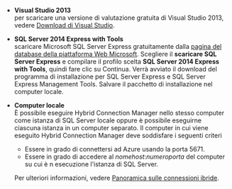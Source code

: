 
- **Visual Studio 2013** <br/> per scaricare una versione di valutazione gratuita di Visual Studio 2013, vedere [Download di Visual Studio](http://www.visualstudio.com/downloads/download-visual-studio-vs). 

- **SQL Server 2014 Express with Tools** <br/>scaricare Microsoft SQL Server Express gratuitamente dalla [pagina del database della piattaforma Web Microsoft](http://www.microsoft.com/it-IT/server-cloud/Products/sql-server-editions/sql-server-express.aspx). Scegliere il **scaricare SQL Server Express** e compilare il profilo scelta **SQL Server 2014 Express with Tools**, quindi fare clic su Continua. Verrà avviato il download del programma di installazione per SQL Server Express e SQL Server Express Management Tools. Salvare il pacchetto di installazione nel computer locale.

- **Computer locale** <br/>È possibile eseguire Hybrid Connection Manager nello stesso computer come istanza di SQL Server locale oppure è possibile eseguirne ciascuna istanza in un computer separato. Il computer in cui viene eseguito Hybrid Connection Manager deve soddisfare i seguenti criteri

	- Essere in grado di connettersi ad Azure usando la porta 5671.
	- Essere in grado di accedere al *nomehost*:*numeroporta* del computer su cui è n esecuzione l'istanza di SQL Server.  

	Per ulteriori informazioni, vedere [Panoramica sulle connessioni ibride](../articles/integration-hybrid-connection-overview.md).

<!---HONumber=Oct15_HO3-->